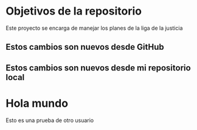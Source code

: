 # Objetivos de la repositorio

Este proyecto se encarga de manejar los planes de la liga de la justicia

## Estos cambios son nuevos desde GitHub
## Estos cambios son nuevos desde mi repositorio local

# Hola mundo
Esto es una prueba de otro usuario